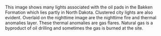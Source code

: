 This image shows many lights associated with the oil pads in the Bakken Formation which lies partly in North Dakota. Clustered city lights are also evident. Overlaid on the nighttime image are the nighttime fire and thermal anomalies layer. These thermal anomalies are gas flares. Natural gas is a byproduct of oil drilling and sometimes the gas is burned at the site.